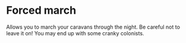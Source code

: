 # Forced march

Allows you to march your caravans through the night. Be careful not to leave it on! You may end up with some cranky colonists.
